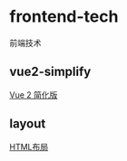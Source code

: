 # frontend-tech
前端技术

## vue2-simplify
[Vue 2 简化版](https://github.com/taofish/frontend-tech/blob/master/vue2-simplify/README.md)

## layout
[HTML布局](https://github.com/taofish/frontend-tech/blob/master/layout/README.md)
